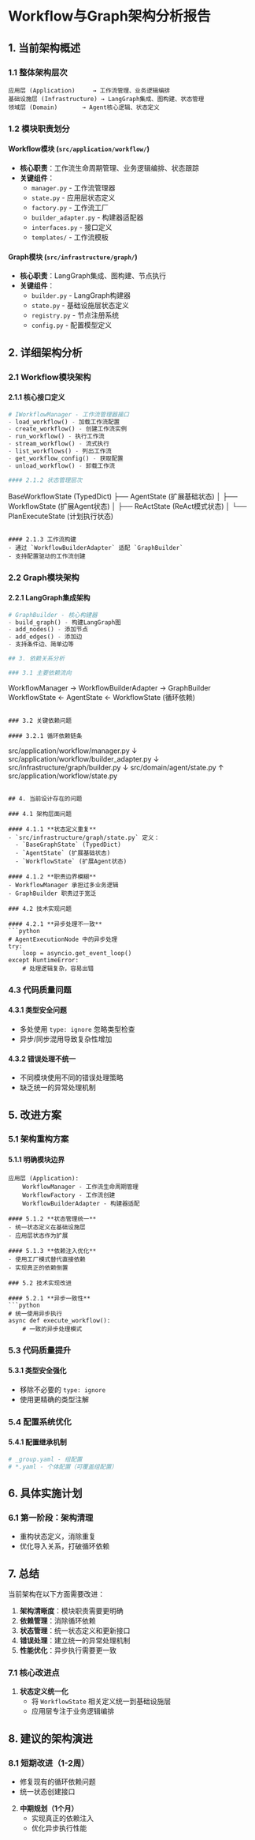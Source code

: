 # Workflow与Graph架构分析报告

## 1. 当前架构概述

### 1.1 整体架构层次
```
应用层 (Application)     → 工作流管理、业务逻辑编排
基础设施层 (Infrastructure) → LangGraph集成、图构建、状态管理
领域层 (Domain)       → Agent核心逻辑、状态定义
```

### 1.2 模块职责划分

#### **Workflow模块** (`src/application/workflow/`)
- **核心职责**：工作流生命周期管理、业务逻辑编排、状态跟踪
- **关键组件**：
  - `manager.py` - 工作流管理器
  - `state.py` - 应用层状态定义
  - `factory.py` - 工作流工厂
  - `builder_adapter.py` - 构建器适配器
  - `interfaces.py` - 接口定义
  - `templates/` - 工作流模板

#### **Graph模块** (`src/infrastructure/graph/`)
- **核心职责**：LangGraph集成、图构建、节点执行
- **关键组件**：
  - `builder.py` - LangGraph构建器
  - `state.py` - 基础设施层状态定义
  - `registry.py` - 节点注册系统
  - `config.py` - 配置模型定义

## 2. 详细架构分析

### 2.1 Workflow模块架构

#### 2.1.1 核心接口定义
```python
# IWorkflowManager - 工作流管理器接口
- load_workflow() - 加载工作流配置
- create_workflow() - 创建工作流实例
- run_workflow() - 执行工作流
- stream_workflow() - 流式执行
- list_workflows() - 列出工作流
- get_workflow_config() - 获取配置
- unload_workflow() - 卸载工作流

#### 2.1.2 状态管理层次
```
BaseWorkflowState (TypedDict)
    ├── AgentState (扩展基础状态)
    │   ├── WorkflowState (扩展Agent状态)
    │   ├── ReActState (ReAct模式状态)
│   └── PlanExecuteState (计划执行状态)
```

#### 2.1.3 工作流构建
- 通过 `WorkflowBuilderAdapter` 适配 `GraphBuilder`
- 支持配置驱动的工作流创建
```

### 2.2 Graph模块架构

#### 2.2.1 LangGraph集成架构
```python
# GraphBuilder - 核心构建器
- build_graph() - 构建LangGraph图
- add_nodes() - 添加节点
- add_edges() - 添加边
- 支持条件边、简单边等

## 3. 依赖关系分析

### 3.1 主要依赖流向
```
WorkflowManager → WorkflowBuilderAdapter → GraphBuilder
WorkflowState ← AgentState ← WorkflowState (循环依赖)
```

### 3.2 关键依赖问题

#### 3.2.1 循环依赖链条
```
src/application/workflow/manager.py
    ↓
src/application/workflow/builder_adapter.py
    ↓  
src/infrastructure/graph/builder.py
    ↓
src/domain/agent/state.py
    ↑
src/application/workflow/state.py
```

## 4. 当前设计存在的问题

### 4.1 架构层面问题

#### 4.1.1 **状态定义重复**
- `src/infrastructure/graph/state.py` 定义：
  - `BaseGraphState` (TypedDict)
  - `AgentState` (扩展基础状态)
  - `WorkflowState` (扩展Agent状态)

#### 4.1.2 **职责边界模糊**
- WorkflowManager 承担过多业务逻辑
- GraphBuilder 职责过于宽泛

### 4.2 技术实现问题

#### 4.2.1 **异步处理不一致**
```python
# AgentExecutionNode 中的异步处理
try:
    loop = asyncio.get_event_loop()
except RuntimeError:
    # 处理逻辑复杂，容易出错
```

### 4.3 代码质量问题

#### 4.3.1 **类型安全问题**
- 多处使用 `type: ignore` 忽略类型检查
- 异步/同步混用导致复杂性增加

#### 4.3.2 **错误处理不统一**
- 不同模块使用不同的错误处理策略
- 缺乏统一的异常处理机制

## 5. 改进方案

### 5.1 架构重构方案

#### 5.1.1 **明确模块边界**
```
应用层 (Application):
    WorkflowManager - 工作流生命周期管理
    WorkflowFactory - 工作流创建
    WorkflowBuilderAdapter - 构建器适配

#### 5.1.2 **状态管理统一**
- 统一状态定义在基础设施层
- 应用层状态作为扩展

#### 5.1.3 **依赖注入优化**
- 使用工厂模式替代直接依赖
- 实现真正的依赖倒置

### 5.2 技术实现改进

#### 5.2.1 **异步一致性**
```python
# 统一使用异步执行
async def execute_workflow():
    # 一致的异步处理模式
```

### 5.3 代码质量提升

#### 5.3.1 **类型安全强化**
- 移除不必要的 `type: ignore`
- 使用更精确的类型注解

### 5.4 配置系统优化

#### 5.4.1 **配置继承机制**
```yaml
# _group.yaml - 组配置
# *.yaml - 个体配置（可覆盖组配置）
```

## 6. 具体实施计划

### 6.1 第一阶段：架构清理
- 重构状态定义，消除重复
- 优化导入关系，打破循环依赖

## 7. 总结

当前架构在以下方面需要改进：

1. **架构清晰度**：模块职责需要更明确
2. **依赖管理**：消除循环依赖
3. **状态管理**：统一状态定义和更新接口
4. **错误处理**：建立统一的异常处理机制
5. **性能优化**：异步执行需要更一致

### 7.1 核心改进点

1. **状态定义统一化**
   - 将 `WorkflowState` 相关定义统一到基础设施层
   - 应用层专注于业务逻辑编排

## 8. 建议的架构演进

### 8.1 短期改进（1-2周）
- 修复现有的循环依赖问题
- 统一状态创建接口

2. **中期规划（1个月）**
   - 实现真正的依赖注入
   - 优化异步执行性能